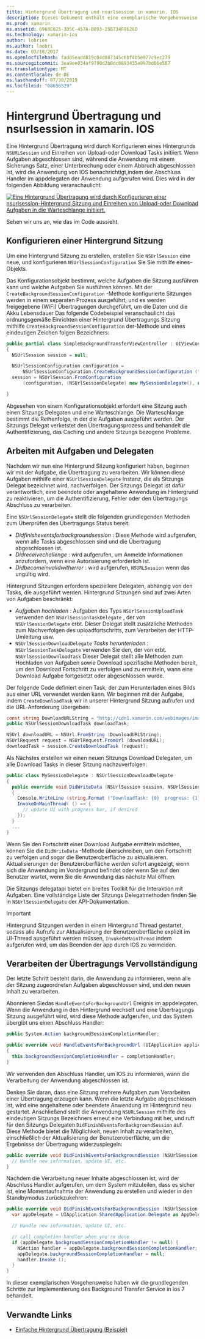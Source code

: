 ```yaml
---
title: Hintergrund Übertragung und nsurlsession in xamarin. IOS
description: Dieses Dokument enthält eine exemplarische Vorgehensweise, in der veranschaulicht wird, wie die Hintergrund Übertragung und nsurlsession verwendet wird, um den Download eines großen Images zu starten und den Download fortzusetzen, wenn die APP im Hintergrund platziert wird.
ms.prod: xamarin
ms.assetid: 6960E025-3D5C-457A-B893-25B734F8626D
ms.technology: xamarin-ios
author: lobrien
ms.author: laobri
ms.date: 03/18/2017
ms.openlocfilehash: fad85eadd819c04d087345c6bf4b5e977c9ec279
ms.sourcegitcommit: 3ea9ee034af9790d2b0dc0893435e997bd06e587
ms.translationtype: MT
ms.contentlocale: de-DE
ms.lasthandoff: 07/30/2019
ms.locfileid: "68656529"
---
```

# <a name="background-transfer-and-nsurlsession-in-xamarinios"></a>Hintergrund Übertragung und nsurlsession in xamarin. IOS

Eine Hintergrund Übertragung wird durch Konfigurieren eines Hintergrunds `NSURLSession` und Einreihen von Upload-oder Download Tasks initiiert. Wenn Aufgaben abgeschlossen sind, während die Anwendung mit einem Sicherungs Satz, einer Unterbrechung oder einem Abbruch abgeschlossen ist, wird die Anwendung von IOS benachrichtigt,indem der Abschluss Handler im appdelegaten der Anwendung aufgerufen wird. Dies wird in der folgenden Abbildung veranschaulicht:

 [![](background-transfer-walkthrough-images/transfer.png "Eine Hintergrund Übertragung wird durch Konfigurieren einer nsurlsession-Hintergrund Sitzung und Einreihen von Upload-oder Download Aufgaben in die Warteschlange initiiert.")](background-transfer-walkthrough-images/transfer.png#lightbox)

Sehen wir uns an, wie das im Code aussieht.

## <a name="configuring-a-background-session"></a>Konfigurieren einer Hintergrund Sitzung

Um eine Hintergrund Sitzung zu erstellen, erstellen Sie `NSUrlSession` eine neue, und konfigurieren `NSUrlSessionConfiguration` Sie Sie mithilfe eines-Objekts.

Das Konfigurationsobjekt bestimmt, welche Aufgaben die Sitzung ausführen kann und welche Aufgaben Sie ausführen können.
Mit der `CreateBackgroundSessionConfiguration` -Methode konfigurierte Sitzungen werden in einem separaten Prozess ausgeführt, und es werden freigegebene (WiFi) Übertragungen durchgeführt, um die Daten und die Akku Lebensdauer
Das folgende Codebeispiel veranschaulicht das ordnungsgemäße Einrichten einer Hintergrund Übertragungs Sitzung mithilfe `CreateBackgroundSessionConfiguration` der-Methode und eines eindeutigen Zeichen folgen Bezeichners:

```csharp
public partial class SimpleBackgroundTransferViewController : UIViewController
{
  NSUrlSession session = null;

  NSUrlSessionConfiguration configuration =
      NSUrlSessionConfiguration.CreateBackgroundSessionConfiguration ("com.SimpleBackgroundTransfer.BackgroundSession");
  session = NSUrlSession.FromConfiguration
      (configuration, (NSUrlSessionDelegate) new MySessionDelegate(), new NSOperationQueue());

}
```

Abgesehen von einem Konfigurationsobjekt erfordert eine Sitzung auch einen Sitzungs Delegaten und eine Warteschlange.
Die Warteschlange bestimmt die Reihenfolge, in der die Aufgaben ausgeführt werden. Der Sitzungs Delegat verketstet den Übertragungsprozess und behandelt die Authentifizierung, das Caching und andere Sitzungs bezogene Probleme.

## <a name="working-with-tasks-and-delegates"></a>Arbeiten mit Aufgaben und Delegaten

Nachdem wir nun eine Hintergrund Sitzung konfiguriert haben, beginnen wir mit der Aufgabe, die Übertragung zu verarbeiten. Wir können diese Aufgaben mithilfe einer `NSUrlSessionDelegate` Instanz, die als Sitzungs Delegat bezeichnet wird, nachverfolgen. Der Sitzungs Delegat ist dafür verantwortlich, eine beendete oder angehaltene Anwendung im Hintergrund zu reaktivieren, um die Authentifizierung, Fehler oder den Übertragungs Abschluss zu verarbeiten.

Eine `NSUrlSessionDelegate` stellt die folgenden grundlegenden Methoden zum Überprüfen des Übertragungs Status bereit:

-  *Didfinisheventsforbackgroundsession* : Diese Methode wird aufgerufen, wenn alle Tasks abgeschlossen sind und die Übertragung abgeschlossen ist.
-  *Didreceivechallenge* : wird aufgerufen, um Anmelde Informationen anzufordern, wenn eine Autorisierung erforderlich ist.
-  *Didbecomeinvalidwitherror* : wird aufgerufen, `NSURLSession` wenn das ungültig wird.


Hintergrund Sitzungen erfordern speziellere Delegaten, abhängig von den Tasks, die ausgeführt werden. Hintergrund Sitzungen sind auf zwei Arten von Aufgaben beschränkt:

-  *Aufgaben hochladen* : Aufgaben des Typs `NSUrlSessionUploadTask` verwenden den `NSUrlSessionTaskDelegate` , der von `NSUrlSessionDelegate` erbt. Dieser Delegat stellt zusätzliche Methoden zum Nachverfolgen des uploadfortschritts, zum Verarbeiten der HTTP-Umleitung usw.
-  `NSUrlSessionDownloadDelegate` *Tasks herunterladen* : `NSUrlSessionTaskDelegate` verwenden Sie den, der von erbt. `NSUrlSessionDownloadTask` Dieser Delegat stellt alle Methoden zum Hochladen von Aufgaben sowie Download spezifische Methoden bereit, um den Download Fortschritt zu verfolgen und zu ermitteln, wann eine Download Aufgabe fortgesetzt oder abgeschlossen wurde.


Der folgende Code definiert einen Task, der zum Herunterladen eines Bilds aus einer URL verwendet werden kann. Wir beginnen mit der Aufgabe, indem `CreateDownloadTask` wir in unserer Hintergrund Sitzung aufrufen und die URL-Anforderung übergeben:

```csharp
const string DownloadURLString = "http://cdn1.xamarin.com/webimages/images/xamarin.png";
public NSUrlSessionDownloadTask downloadTask;

NSUrl downloadURL = NSUrl.FromString (DownloadURLString);
NSUrlRequest request = NSUrlRequest.FromUrl (downloadURL);
downloadTask = session.CreateDownloadTask (request);
```

Als Nächstes erstellen wir einen neuen Sitzungs Download Delegaten, um alle Download Tasks in dieser Sitzung nachzuverfolgen:

```csharp
public class MySessionDelegate : NSUrlSessionDownloadDelegate
{
  public override void DidWriteData (NSUrlSession session, NSUrlSessionDownloadTask downloadTask, long bytesWritten, long totalBytesWritten, long totalBytesExpectedToWrite)
  {
    Console.WriteLine (string.Format ("DownloadTask: {0}  progress: {1}", downloadTask, progress));
    InvokeOnMainThread( () => {
      // update UI with progress bar, if desired
    });
  }
  ...
}
```

Wenn Sie den Fortschritt einer Download Aufgabe ermitteln möchten, können Sie die `DidWriteData` -Methode überschreiben, um den Fortschritt zu verfolgen und sogar die Benutzeroberfläche zu aktualisieren. Aktualisierungen der Benutzeroberfläche werden sofort angezeigt, wenn sich die Anwendung im Vordergrund befindet oder wenn Sie auf den Benutzer wartet, wenn Sie die Anwendung das nächste Mal öffnen.

Die Sitzungs delegatapi bietet ein breites Toolkit für die Interaktion mit Aufgaben. Eine vollständige Liste der Sitzungs Delegatmethoden finden Sie in `NSUrlSessionDelegate` der API-Dokumentation.

> [!IMPORTANT]
> Hintergrund Sitzungen werden in einem Hintergrund Thread gestartet, sodass alle Aufrufe zur Aktualisierung der Benutzeroberfläche explizit im UI-Thread ausgeführt werden müssen, `InvokeOnMainThread` indem aufgerufen wird, um das Beenden der app durch IOS zu vermeiden. 


## <a name="handling-transfer-completion"></a>Verarbeiten der Übertragungs Vervollständigung

Der letzte Schritt besteht darin, die Anwendung zu informieren, wenn alle der Sitzung zugeordneten Aufgaben abgeschlossen sind, und den neuen Inhalt zu verarbeiten.

Abonnieren Siedas `HandleEventsForBackgroundUrl` Ereignis im appdelegaten. Wenn die Anwendung in den Hintergrund wechselt und eine Übertragungs Sitzung ausgeführt wird, wird diese Methode aufgerufen, und das System übergibt uns einen Abschluss Handler:

```csharp
public System.Action backgroundSessionCompletionHandler;

public override void HandleEventsForBackgroundUrl (UIApplication application, string sessionIdentifier, System.Action completionHandler)
{
  this.backgroundSessionCompletionHandler = completionHandler;
}
```

Wir verwenden den Abschluss Handler, um IOS zu informieren, wann die Verarbeitung der Anwendung abgeschlossen ist.

Denken Sie daran, dass eine Sitzung mehrere Aufgaben zum Verarbeiten einer Übertragung erzeugen kann. Wenn die letzte Aufgabe abgeschlossen ist, wird eine angehaltene oder beendete Anwendung im Hintergrund neu gestartet. Anschließend stellt die Anwendung `NSURLSession` mithilfe des eindeutigen Sitzungs Bezeichners erneut eine Verbindung mit her, und ruft für den Sitzungs Delegaten `DidFinishEventsForBackgroundSession` auf. Diese Methode bietet die Möglichkeit, neuen Inhalt zu verarbeiten, einschließlich der Aktualisierung der Benutzeroberfläche, um die Ergebnisse der Übertragung widerzuspiegeln:

```csharp
public override void DidFinishEventsForBackgroundSession (NSUrlSession session) {
  // Handle new information, update UI, etc.
}
```

Nachdem die Verarbeitung neuer Inhalte abgeschlossen ist, wird der Abschluss Handler aufgerufen, um dem System mitzuteilen, dass es sicher ist, eine Momentaufnahme der Anwendung zu erstellen und wieder in den Standbymodus zurückzukehren:

```csharp
public override void DidFinishEventsForBackgroundSession (NSUrlSession session) {
  var appDelegate = UIApplication.SharedApplication.Delegate as AppDelegate;

  // Handle new information, update UI, etc.

  // call completion handler when you're done
  if (appDelegate.backgroundSessionCompletionHandler != null) {
    NSAction handler = appDelegate.backgroundSessionCompletionHandler;
    appDelegate.backgroundSessionCompletionHandler = null;
    handler.Invoke ();
  }
}
```

In dieser exemplarischen Vorgehensweise haben wir die grundlegenden Schritte zur Implementierung des Background Transfer Service in ios 7 behandelt.



## <a name="related-links"></a>Verwandte Links

- [Einfache Hintergrund Übertragung (Beispiel)](https://docs.microsoft.com/samples/xamarin/ios-samples/simplebackgroundtransfer)
